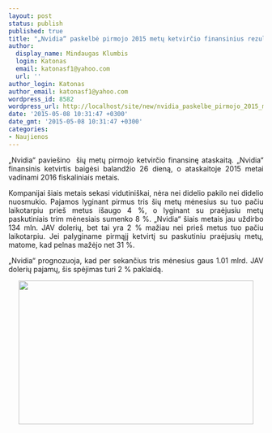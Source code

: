 ```yaml
---
layout: post
status: publish
published: true
title: "„Nvidia“ paskelbė pirmojo 2015 metų ketvirčio finansinius rezultatus"
author:
  display_name: Mindaugas Klumbis
  login: Katonas
  email: katonasf1@yahoo.com
  url: ''
author_login: Katonas
author_email: katonasf1@yahoo.com
wordpress_id: 8582
wordpress_url: http://localhost/site/new/nvidia_paskelbe_pirmojo_2015_metu_ketvircio_finansinius_rezultatus/
date: '2015-05-08 10:31:47 +0300'
date_gmt: '2015-05-08 10:31:47 +0300'
categories:
- Naujienos
---
```

<p style="text-align: justify;">
	&bdquo;Nvidia&ldquo; pavie&scaron;ino &nbsp;&scaron;ių metų pirmojo ketvirčio finansinę ataskaitą. &bdquo;Nvidia&ldquo; finansinis ketvirtis baigėsi balandžio 26 dieną, o ataskaitoje 2015 metai vadinami 2016 fiskaliniais metais.</p>
<p style="text-align: justify;">
	Kompanijai &scaron;iais metais sekasi vidutini&scaron;kai, nėra nei didelio pakilo nei didelio nuosmukio. Pajamos lyginant pirmus tris &scaron;ių metų mėnesius su tuo pačiu laikotarpiu prie&scaron; metus i&scaron;augo 4 %, o lyginant su praėjusiu metų paskutiniais trim mėnesiais sumenko 8 %. &bdquo;Nvidia&ldquo; &scaron;iais metais jau uždirbo 134 mln. JAV dolerių, bet tai yra 2 % mažiau nei prie&scaron; metus tuo pačiu laikotarpiu. Jei palyginame pirmąjį ketvirtį su paskutiniu praėjusių metų, matome, kad pelnas mažėjo net 31 %.</p>
<p style="text-align: justify;">
	&bdquo;Nvidia&ldquo; prognozuoja, kad per sekančius tris mėnesius gaus 1.01 mlrd. JAV dolerių pajamų, &scaron;is spėjimas turi 2 % paklaidą.</p>
<p style="text-align: center;">
	<a href="http://technews.lt/userfiles/NVIDIA_Q1_FY2016_results_01.jpg"><img alt="" src="http://technews.lt/userfiles/NVIDIA_Q1_FY2016_results_01.jpg" style="width: 464px; height: 283px;" /></a></p>
